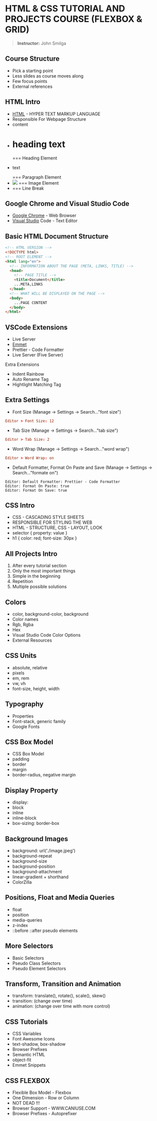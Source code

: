 # HTML & CSS TUTORIAL AND PROJECTS COURSE (FLEXBOX & GRID)

> **Instructor:** John Smilga

## Course Structure

- Pick a starting point
- Less slides as course moves along
- Few focus points
- External references

## HTML Intro

- [HTML](https://www.w3schools.com/html/) - HYPER TEXT MARKUP LANGUAGE
- Responsible For Webpage Structure
- <element>content</element>
- <h1>heading text</h1> === Heading Element
- <p>text</p> === Paragraph Element
- <img src="..." /> === Image Element
- <bt /> === Line Break

## Google Chrome and Visual Studio Code

- [Google Chrome](https://www.google.com/chrome/) - Web Browser
- [Visual Studio](https://code.visualstudio.com/) Code - Text Editor

## Basic HTML Document Structure

```html
<!-- HTML VERSION -->
<!DOCTYPE html>
<!-- ROOT ELEMENT -->
<html lang="en">
  <!-- INFORMATION ABOUT THE PAGE (META, LINKS, TITLE) -->
  <head>
    <!-- PAGE TITLE -->
    <title>Document</title>
    ...META,LINKS
  </head>
  <!-- WHAT WILL BE DISPLAYED ON THE PAGE -->
  <body>
    ...PAGE CONTENT
  </body>
</html>
```

## VSCode Extensions

- Live Server
- [Emmet](https://emmet.io/)
- Prettier - Code Formatter
- Live Server (Five Server)

Extra Extensions

- Indent Rainbow
- Auto Rename Tag
- Hightlight Matching Tag

## Extra Settings

- Font Size (Manage -> Settings -> Search..."font size")

```conf
Editor > Font Size: 12
```

- Tab Size (Manage -> Settings -> Search..."tab size")

```conf
Editor > Tab Size: 2
```

- Word Wrap (Manage -> Settings -> Search..."word wrap")

```conf
Editor > Word Wrap: on
```

- Default Formatter, Format On Paste and Save (Manage -> Settings -> Search..."formate on")

```config
Editor: Default Formatter: Prettier - Code Formatter
Editor: Format On Paste: true
Editor: Format On Save: true
```

## CSS Intro

- CSS - CASCADING STYLE SHEETS
- RESPONSIBLE FOR STYLING THE WEB
- HTML - STRUCTURE, CSS - LAYOUT, LOOK
- selector { property: value }
- h1 { color: red; font-size: 30px }

## All Projects Intro

1. After every tutorial section
2. Only the most important things
3. Simple in the beginning
4. Repetition
5. Multiple possible solutions

## Colors

- color, background-color, background
- Color names
- Rgb, Rgba
- Hex
- Visual Studio Code Color Options
- External Resources

## CSS Units

- absolute, relative
- pixels
- em, rem
- vw, vh
- font-size, height, width

## Typography

- Properties
- Font-stack, generic family
- Google Fonts

## CSS Box Model

- CSS Box Model
- padding
- border
- margin
- border-radius, negative margin

## Display Property

- display:
- block
- inline
- inline-block
- box-sizing: border-box

## Background Images

- background: url('./image.jpeg')
- background-repeat
- background-size
- background-position
- background-attachment
- linear-gradient + shorthand
- ColorZilla

## Positions, Float and Media Queries

- float
- position
- media-queries
- z-index
- ::before ::after pseudo elements

## More Selectors

- Basic Selectors
- Pseudo Class Selectors
- Pseudo Element Selectors

## Transform, Transition and Animation

- transform: translate(), rotate(), scale(), skew()
- transition: (change over time)
- animation: (change over time with more control)

## CSS Tutorials

- CSS Variables
- Font Awesome Icons
- text-shadow, box-shadow
- Browser Prefixes
- Semantic HTML
- object-fit
- Emmet Snippets

## CSS FLEXBOX

- Flexible Box Model - Flexbox
- One Dimension - Row or Column
- NOT DEAD !!!
- Browser Support - WWW.CANIUSE.COM
- Browser Prefixes - Autoprefixer

